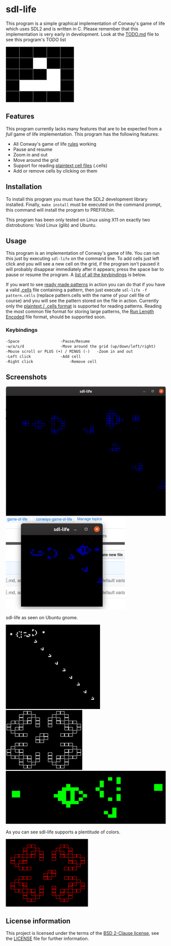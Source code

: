 # sdl-life

This program is a simple graphical implementation of Conway's game of life which uses SDL2 and is written in C. Please remember that this implementation is very early in development. Look at the [TODO.md](TODO.md) file to see this program's TODO list

![Alt text](screenshots/screenshot-i3-5.png?raw=true "Glider")

## Features

This program currently lacks many features that are to be expected from a *full* game of life implementation.
This program has the following features:
* All Conway's game of life [rules](https://www.conwaylife.com/wiki/Conway%27s_Game_of_Life#Rules) working
* Pause and resume
* Zoom in and out
* Move around the grid
* Support for reading [plaintext cell files](https://www.conwaylife.com/wiki/Plaintext) (.cells)
* Add or remove cells by clicking on them

## Installation

To install this program you must have the SDL2 development library installed. Finally, `make install` must be executed on the command prompt, this command will install the program to PREFIX/bin. 

This program has been only tested on Linux using X11 on exactly two distrobutions: Void Linux (glib) and Ubuntu.

## Usage

This program is an implementation of Conway's game of life. You can run this just by executing `sdl-life` on the command line. To add cells just left click and you will see a new cell on the grid, if the program isn't paused it will probably disappear immediately after it appears; press the space bar to pause or resume the program. A [list of all the keybindings](#keybindings) is below.

If you want to see [ready made patterns](https://www.conwaylife.com/wiki/Pattern) in action you can do that if you have a valid [.cells](https://www.conwaylife.com/wiki/Plaintext) file containing a pattern, then just execute `sdl-life -f pattern.cells` (replace pattern.cells with the name of your cell file of course) and you will see the pattern stored on the file in action. Currently only the [plaintext / .cells format](https://www.conwaylife.com/wiki/Plaintext) is supported for reading patterns. Reading the most common file format for storing large patterns, the [Run Length Encoded](https://www.conwaylife.com/wiki/Run_Length_Encoded) file format, should be supported soon.

### Keybindings

	-Space					-Pause/Resume
	-w/a/s/d				-Move around the grid (up/down/left/right)
	-Mouse scroll or PLUS (+) / MINUS (-)	-Zoom in and out
	-Left click				-Add cell
	-Right click				-Remove cell

## Screenshots

![Alt text](screenshots/screenshot-gnome-1.png?raw=true "Title")
![Alt text](screenshots/screenshot-gnome-2.png?raw=true "Title")

sdl-life as seen on Ubuntu gnome.

![Alt text](screenshots/screenshot-i3-1.png?raw=true "Title")
![Alt text](screenshots/screenshot-i3-2.png?raw=true "Title")
![Alt text](screenshots/screenshot-i3-3.png?raw=true "Title")

As you can see sdl-life supports a plentitude of colors.

![Alt text](screenshots/screenshot-i3-4.png?raw=true "Title")
## License information

This project is licensed under the terms of the [BSD 2-Clause license](https://opensource.org/licenses/BSD-2-Clause), see the [LICENSE](LICENSE) file for further information.
